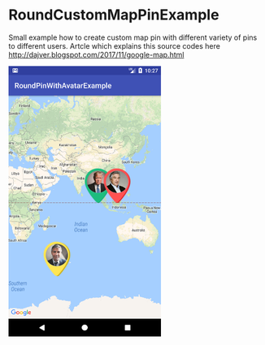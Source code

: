 # RoundCustomMapPinExample

Small example how to create custom map pin with different variety of pins to different users. 
Artcle which explains this source codes here http://dajver.blogspot.com/2017/11/google-map.html

<img src="https://github.com/dajver/RoundCustomMapPinExample/blob/master/imgs/image.png?raw=true" width=300 />
